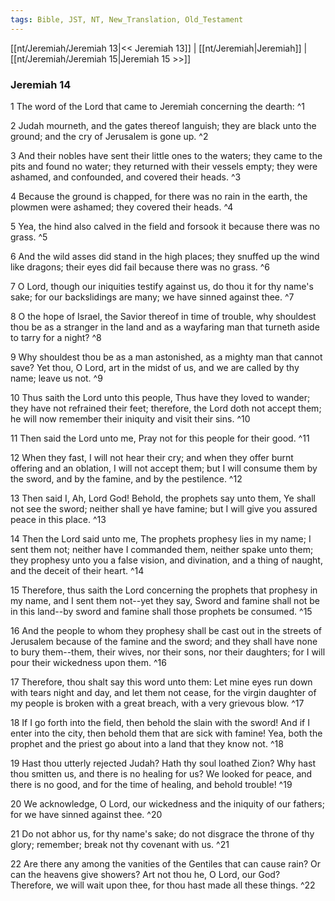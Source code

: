 ```yaml
---
tags: Bible, JST, NT, New_Translation, Old_Testament
---
```


[[nt/Jeremiah/Jeremiah 13|<< Jeremiah 13]] | [[nt/Jeremiah|Jeremiah]] | [[nt/Jeremiah/Jeremiah 15|Jeremiah 15 >>]]

### Jeremiah 14

1 The word of the Lord that came to Jeremiah concerning the dearth:  ^1

2 Judah mourneth, and the gates thereof languish; they are black unto the ground; and the cry of Jerusalem is gone up.  ^2

3 And their nobles have sent their little ones to the waters; they came to the pits and found no water; they returned with their vessels empty; they were ashamed, and confounded, and covered their heads.  ^3

4 Because the ground is chapped, for there was no rain in the earth, the plowmen were ashamed; they covered their heads.  ^4

5 Yea, the hind also calved in the field and forsook it because there was no grass.  ^5

6 And the wild asses did stand in the high places; they snuffed up the wind like dragons; their eyes did fail because there was no grass.  ^6

7 O Lord, though our iniquities testify against us, do thou it for thy name\'s sake; for our backslidings are many; we have sinned against thee.  ^7

8 O the hope of Israel, the Savior thereof in time of trouble, why shouldest thou be as a stranger in the land and as a wayfaring man that turneth aside to tarry for a night?  ^8

9 Why shouldest thou be as a man astonished, as a mighty man that cannot save? Yet thou, O Lord, art in the midst of us, and we are called by thy name; leave us not.  ^9

10 Thus saith the Lord unto this people, Thus have they loved to wander; they have not refrained their feet; therefore, the Lord doth not accept them; he will now remember their iniquity and visit their sins.  ^10

11 Then said the Lord unto me, Pray not for this people for their good.  ^11

12 When they fast, I will not hear their cry; and when they offer burnt offering and an oblation, I will not accept them; but I will consume them by the sword, and by the famine, and by the pestilence.  ^12

13 Then said I, Ah, Lord God! Behold, the prophets say unto them, Ye shall not see the sword; neither shall ye have famine; but I will give you assured peace in this place.  ^13

14 Then the Lord said unto me, The prophets prophesy lies in my name; I sent them not; neither have I commanded them, neither spake unto them; they prophesy unto you a false vision, and divination, and a thing of naught, and the deceit of their heart.  ^14

15 Therefore, thus saith the Lord concerning the prophets that prophesy in my name, and I sent them not\--yet they say, Sword and famine shall not be in this land\--by sword and famine shall those prophets be consumed.  ^15

16 And the people to whom they prophesy shall be cast out in the streets of Jerusalem because of the famine and the sword; and they shall have none to bury them\--them, their wives, nor their sons, nor their daughters; for I will pour their wickedness upon them.  ^16

17 Therefore, thou shalt say this word unto them: Let mine eyes run down with tears night and day, and let them not cease, for the virgin daughter of my people is broken with a great breach, with a very grievous blow.  ^17

18 If I go forth into the field, then behold the slain with the sword! And if I enter into the city, then behold them that are sick with famine! Yea, both the prophet and the priest go about into a land that they know not.  ^18

19 Hast thou utterly rejected Judah? Hath thy soul loathed Zion? Why hast thou smitten us, and there is no healing for us? We looked for peace, and there is no good, and for the time of healing, and behold trouble!  ^19

20 We acknowledge, O Lord, our wickedness and the iniquity of our fathers; for we have sinned against thee.  ^20

21 Do not abhor us, for thy name\'s sake; do not disgrace the throne of thy glory; remember; break not thy covenant with us.  ^21

22 Are there any among the vanities of the Gentiles that can cause rain? Or can the heavens give showers? Art not thou he, O Lord, our God? Therefore, we will wait upon thee, for thou hast made all these things.  ^22

 

